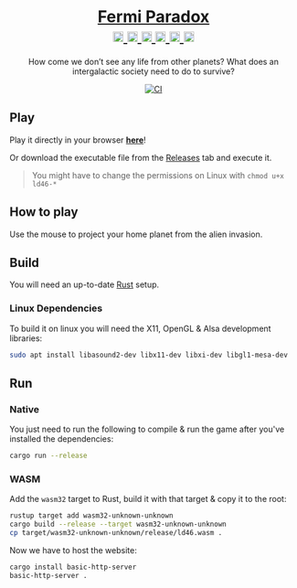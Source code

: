 <h1 align="center">
	<a href="https://tversteeg.nl/ld46/">Fermi Paradox</a><br/>
	<a href="https://github.com/tversteeg/ld46/releases">
		<img src="https://cdn.rawgit.com/simple-icons/simple-icons/develop/icons/linux.svg" width="18" height="18" />
		<img src="https://cdn.rawgit.com/simple-icons/simple-icons/develop/icons/apple.svg" width="18" height="18" />
		<img src="https://cdn.rawgit.com/simple-icons/simple-icons/develop/icons/windows.svg" width="18" height="18" />
	</a>
	<a href="https://tversteeg.nl/ld46/">
		<img src="https://cdn.rawgit.com/simple-icons/simple-icons/develop/icons/mozillafirefox.svg" width="18" height="18" />
		<img src="https://cdn.rawgit.com/simple-icons/simple-icons/develop/icons/googlechrome.svg" width="18" height="18" />
		<img src="https://cdn.rawgit.com/simple-icons/simple-icons/develop/icons/safari.svg" width="18" height="18" />
	</a>
</h1>
<p align="center">
	How come we don’t see any life from other planets? What does an intergalactic society need to do to survive?
</p>
	
<p align="center">
	<a href="https://github.com/tversteeg/ld46/actions"><img src="https://github.com/tversteeg/ld46/workflows/CI/badge.svg" alt="CI"/></a>
	<br/>
</p>

## Play

Play it directly in your browser [**here**](https://tversteeg.nl/ld46)!

Or download the executable file from the [Releases](https://github.com/tversteeg/ld46/releases) tab and execute it.

> You might have to change the permissions on Linux with `chmod u+x ld46-*`

## How to play

Use the mouse to project your home planet from the alien invasion.

## Build

You will need an up-to-date [Rust](https://rustup.rs/) setup.

### Linux Dependencies

To build it on linux you will need the X11, OpenGL & Alsa development libraries:

```bash
sudo apt install libasound2-dev libx11-dev libxi-dev libgl1-mesa-dev
```

## Run

### Native

You just need to run the following to compile & run the game after you've installed the dependencies:

```bash
cargo run --release
```

### WASM

Add the `wasm32` target to Rust, build it with that target & copy it to the root:

```bash
rustup target add wasm32-unknown-unknown
cargo build --release --target wasm32-unknown-unknown
cp target/wasm32-unknown-unknown/release/ld46.wasm .
```

Now we have to host the website:

```bash
cargo install basic-http-server
basic-http-server .
```
